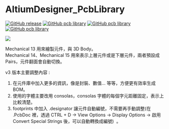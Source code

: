 AltiumDesigner_PcbLibrary
=========================
[![GitHub release](https://img.shields.io/github/release/KitSprout/AltiumDesigner_PcbLibrary.svg)](https://github.com/KitSprout/AltiumDesigner_PcbLibrary/releases)
[![GitHub pcb library](https://img.shields.io/badge/pcb%20library-%20v2.18-yellow.svg)](https://github.com/KitSprout/AltiumDesigner_PcbLibrary/releases/tag/v2.18)
[![GitHub pcb library](https://img.shields.io/badge/pcb%20library-%20v1.9-yellow.svg)](https://github.com/KitSprout/AltiumDesigner_PcbLibrary/releases/tag/v1.9)
[![GitHub pcb library](https://img.shields.io/badge/pcb%20library-%20v0.12-yellow.svg)](https://github.com/KitSprout/AltiumDesigner_PcbLibrary/releases/tag/v0.12)
  
<img src="https://lh6.googleusercontent.com/-Yn64tjOW7Vo/U-jG4QG0ZGI/AAAAAAAAKM8/2cyZLPPg3cU/s1600/Package.png" />

Mechanical 13 用來繪製元件，與 3D Body。  
Mechanical 14、Mechanical 15 用來表示上層元件或是下層元件，兩者預設成 Pairs，元件翻面會自動切換。  

v3 版本主要調整內容 :  
1. 在元件庫中加入更多的資訊，像是封裝、數值... 等等，方便更有效率生成 BOM。  
2. 使用的字體主要改用 consolas，consolas 字體的每個字元距離固定，表示上比較清楚。  
3. footprints 中加入 .designator 讓元件自動編號，不需要再手動調整(在 .PcbDoc 裡，透過 CTRL + D -> View Options -> Display Options -> 啟用 Convert Special Strings 後，可以自動轉換成編號)  。
